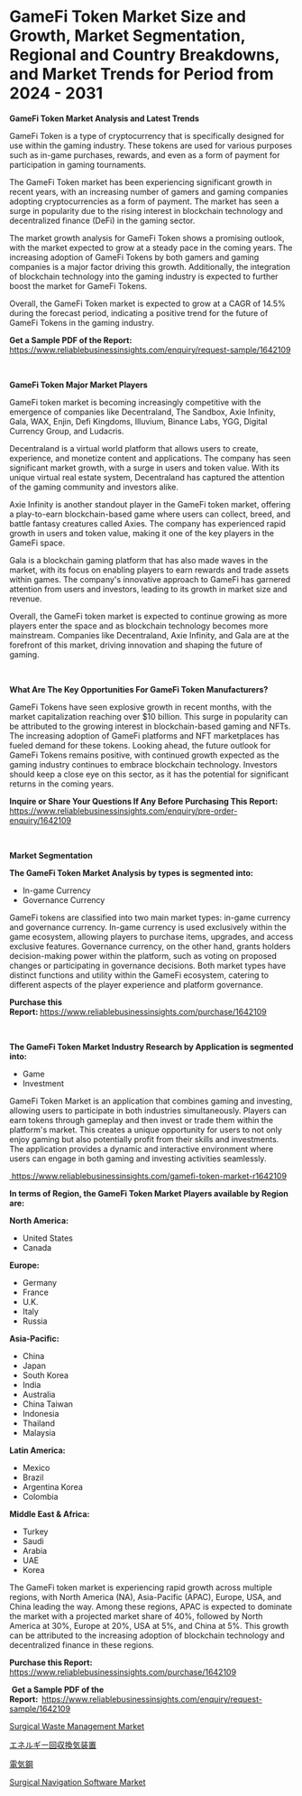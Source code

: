 <p><h1>GameFi Token Market Size and Growth, Market Segmentation, Regional and Country Breakdowns, and Market Trends for Period from 2024 -  2031</h1></p><p><strong>GameFi Token Market Analysis and Latest Trends</strong></p>
<p><p>GameFi Token is a type of cryptocurrency that is specifically designed for use within the gaming industry. These tokens are used for various purposes such as in-game purchases, rewards, and even as a form of payment for participation in gaming tournaments.</p><p>The GameFi Token market has been experiencing significant growth in recent years, with an increasing number of gamers and gaming companies adopting cryptocurrencies as a form of payment. The market has seen a surge in popularity due to the rising interest in blockchain technology and decentralized finance (DeFi) in the gaming sector.</p><p>The market growth analysis for GameFi Token shows a promising outlook, with the market expected to grow at a steady pace in the coming years. The increasing adoption of GameFi Tokens by both gamers and gaming companies is a major factor driving this growth. Additionally, the integration of blockchain technology into the gaming industry is expected to further boost the market for GameFi Tokens.</p><p>Overall, the GameFi Token market is expected to grow at a CAGR of 14.5% during the forecast period, indicating a positive trend for the future of GameFi Tokens in the gaming industry.</p></p>
<p><strong>Get a Sample PDF of the Report:&nbsp;</strong> <a href="https://www.reliablebusinessinsights.com/enquiry/request-sample/1642109">https://www.reliablebusinessinsights.com/enquiry/request-sample/1642109</a></p>
<p>&nbsp;</p>
<p><strong>GameFi Token Major Market Players</strong></p>
<p><p>GameFi token market is becoming increasingly competitive with the emergence of companies like Decentraland, The Sandbox, Axie Infinity, Gala, WAX, Enjin, Defi Kingdoms, Illuvium, Binance Labs, YGG, Digital Currency Group, and Ludacris. </p><p>Decentraland is a virtual world platform that allows users to create, experience, and monetize content and applications. The company has seen significant market growth, with a surge in users and token value. With its unique virtual real estate system, Decentraland has captured the attention of the gaming community and investors alike. </p><p>Axie Infinity is another standout player in the GameFi token market, offering a play-to-earn blockchain-based game where users can collect, breed, and battle fantasy creatures called Axies. The company has experienced rapid growth in users and token value, making it one of the key players in the GameFi space.</p><p>Gala is a blockchain gaming platform that has also made waves in the market, with its focus on enabling players to earn rewards and trade assets within games. The company's innovative approach to GameFi has garnered attention from users and investors, leading to its growth in market size and revenue.</p><p>Overall, the GameFi token market is expected to continue growing as more players enter the space and as blockchain technology becomes more mainstream. Companies like Decentraland, Axie Infinity, and Gala are at the forefront of this market, driving innovation and shaping the future of gaming.</p></p>
<p>&nbsp;</p>
<p><strong>What Are The Key Opportunities For GameFi Token Manufacturers?</strong></p>
<p><p>GameFi Tokens have seen explosive growth in recent months, with the market capitalization reaching over $10 billion. This surge in popularity can be attributed to the growing interest in blockchain-based gaming and NFTs. The increasing adoption of GameFi platforms and NFT marketplaces has fueled demand for these tokens. Looking ahead, the future outlook for GameFi Tokens remains positive, with continued growth expected as the gaming industry continues to embrace blockchain technology. Investors should keep a close eye on this sector, as it has the potential for significant returns in the coming years.</p></p>
<p><strong>Inquire or Share Your Questions If Any Before Purchasing This Report:</strong> <a href="https://www.reliablebusinessinsights.com/enquiry/pre-order-enquiry/1642109">https://www.reliablebusinessinsights.com/enquiry/pre-order-enquiry/1642109</a></p>
<p>&nbsp;</p>
<p><strong>Market Segmentation</strong></p>
<p><strong>The GameFi Token Market Analysis by types is segmented into:</strong></p>
<p><ul><li>In-game Currency</li><li>Governance Currency</li></ul></p>
<p><p>GameFi tokens are classified into two main market types: in-game currency and governance currency. In-game currency is used exclusively within the game ecosystem, allowing players to purchase items, upgrades, and access exclusive features. Governance currency, on the other hand, grants holders decision-making power within the platform, such as voting on proposed changes or participating in governance decisions. Both market types have distinct functions and utility within the GameFi ecosystem, catering to different aspects of the player experience and platform governance.</p></p>
<p><strong>Purchase this Report:&nbsp;</strong><a href="https://www.reliablebusinessinsights.com/purchase/1642109">https://www.reliablebusinessinsights.com/purchase/1642109</a></p>
<p>&nbsp;</p>
<p><strong>The GameFi Token Market Industry Research by Application is segmented into:</strong></p>
<p><ul><li>Game</li><li>Investment</li></ul></p>
<p><p>GameFi Token Market is an application that combines gaming and investing, allowing users to participate in both industries simultaneously. Players can earn tokens through gameplay and then invest or trade them within the platform's market. This creates a unique opportunity for users to not only enjoy gaming but also potentially profit from their skills and investments. The application provides a dynamic and interactive environment where users can engage in both gaming and investing activities seamlessly.</p></p>
<p><a href="https://www.reliablebusinessinsights.com/gamefi-token-market-r1642109">&nbsp;https://www.reliablebusinessinsights.com/gamefi-token-market-r1642109</a></p>
<p><strong>In terms of Region, the GameFi Token Market Players available by Region are:</strong></p>
<p>
    <p> <strong> North America: </strong>
        <ul>
            <li>United States</li>
            <li>Canada</li>
        </ul>
        </p> 
    <p> <strong> Europe: </strong>
        <ul>
            <li>Germany</li>
            <li>France</li>
            <li>U.K.</li>
            <li>Italy</li>
            <li>Russia</li>
        </ul>
        </p> 
    <p> <strong> Asia-Pacific: </strong>
        <ul>
            <li>China</li>
            <li>Japan</li>
            <li>South Korea</li>
            <li>India</li>
            <li>Australia</li>
            <li>China Taiwan</li>
            <li>Indonesia</li>
            <li>Thailand</li>
            <li>Malaysia</li>
        </ul>
        </p> 
    <p> <strong> Latin America: </strong>
        <ul>
            <li>Mexico</li>
            <li>Brazil</li>
            <li>Argentina Korea</li>
            <li>Colombia</li>
        </ul>
        </p> 
    <p> <strong> Middle East & Africa: </strong>
        <ul>
            <li>Turkey</li>
            <li>Saudi</li>
            <li>Arabia</li>
            <li>UAE</li>
            <li>Korea</li>
        </ul>
    </p>
    </p>
<p><p>The GameFi token market is experiencing rapid growth across multiple regions, with North America (NA), Asia-Pacific (APAC), Europe, USA, and China leading the way. Among these regions, APAC is expected to dominate the market with a projected market share of 40%, followed by North America at 30%, Europe at 20%, USA at 5%, and China at 5%. This growth can be attributed to the increasing adoption of blockchain technology and decentralized finance in these regions.</p></p>
<p><strong>Purchase this Report: </strong><a href="https://www.reliablebusinessinsights.com/purchase/1642109">https://www.reliablebusinessinsights.com/purchase/1642109</a></p>
<p>&nbsp;<strong>Get a Sample PDF of the Report:&nbsp;&nbsp;</strong><a href="https://www.reliablebusinessinsights.com/enquiry/request-sample/1642109">https://www.reliablebusinessinsights.com/enquiry/request-sample/1642109</a></p>
<p><strong></strong></p>
<p><p><a href="https://github.com/sosoelmasry38/Market-Research-Report-List-1/blob/main/surgical-waste-management-market.md">Surgical Waste Management Market</a></p><p><a href="https://github.com/laurenreichert/Market-Research-Report-List-2/blob/main/6381211181400.md">エネルギー回収換気装置</a></p><p><a href="https://github.com/vtbvgl20191192/Market-Research-Report-List-3/blob/main/1650839181399.md">電気鋼</a></p><p><a href="https://github.com/khkjaxbn36/Market-Research-Report-List-1/blob/main/surgical-navigation-software-market.md">Surgical Navigation Software Market</a></p></p>